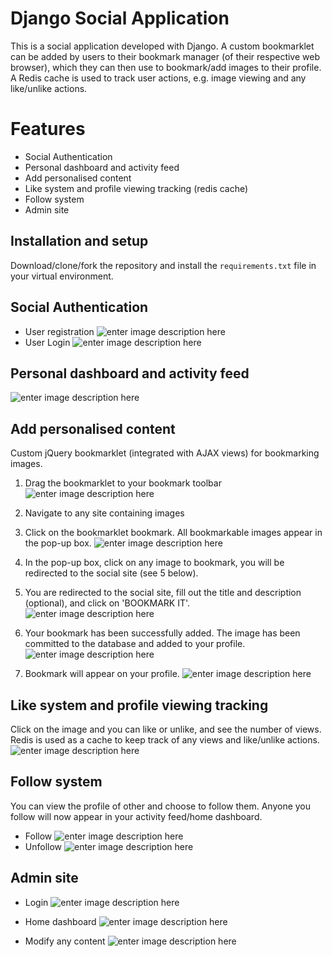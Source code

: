 <!-- markdownlint-disable -->
# Django Social Application

This is a social application developed with Django. A custom bookmarklet can be added by users to their bookmark manager (of their respective web browser), which they can then use to bookmark/add images to their profile. A Redis cache is used to track user actions, e.g. image viewing and any like/unlike actions.


# Features

 - Social Authentication
 - Personal dashboard and activity feed
 - Add personalised content
 - Like system and profile viewing tracking (redis cache)
 - Follow system
 - Admin site



## Installation and setup

Download/clone/fork the repository and install the `requirements.txt` file in your virtual environment.

## Social Authentication
- User registration
![enter image description here](https://github.com/bartventer/django-social-website-app/blob/master/bookmarks/github_images/user_register.png?raw=true)
- User Login
![enter image description here](https://github.com/bartventer/django-social-website-app/blob/master/bookmarks/github_images/user_login.png?raw=true)

## Personal dashboard and activity feed
![enter image description here](https://github.com/bartventer/django-social-website-app/blob/master/bookmarks/github_images/user_home_dashboard.png?raw=true)

## Add personalised content
 Custom jQuery bookmarklet (integrated with AJAX views) for bookmarking images.
1. Drag the bookmarklet to your bookmark toolbar
![enter image description here](https://github.com/bartventer/django-social-website-app/blob/master/bookmarks/github_images/user_bookmarklet.png?raw=true)
2. Navigate to any site containing images
3. Click on the bookmarklet bookmark. All bookmarkable images appear in the pop-up box.
![enter image description here](https://github.com/bartventer/django-social-website-app/blob/master/bookmarks/github_images/user_bookmark_add_image.png?raw=true)
4. In the pop-up box, click on any image to bookmark, you will be redirected to the social site (see 5 below).
	
5. You are redirected to the social site, fill out the title and description (optional), and click on 'BOOKMARK IT'.  
	![enter image description here](https://github.com/bartventer/django-social-website-app/blob/master/bookmarks/github_images/user_bookmark_add_image_redirect.png?raw=true)
6. Your bookmark has been successfully added. The image has been committed to the database and added to your profile.
	![enter image description here](https://github.com/bartventer/django-social-website-app/blob/master/bookmarks/github_images/user_image_success_added.png?raw=true)
7. Bookmark will appear on your profile.
![enter image description here](https://github.com/bartventer/django-social-website-app/blob/master/bookmarks/github_images/user_bookmark_add_last.png?raw=true)

## Like system and profile viewing tracking
Click on the image and you can like or unlike, and see the number of views. Redis is used as a cache to keep track of any views and like/unlike actions.
![enter image description here](https://github.com/bartventer/django-social-website-app/blob/master/bookmarks/github_images/user_image_success_added.png?raw=true)

## Follow system
You can view the profile of other and choose to follow them. Anyone you follow will now appear in your activity feed/home dashboard.
- Follow
![enter image description here](https://github.com/bartventer/django-social-website-app/blob/master/bookmarks/github_images/follow_1.png?raw=true)
- Unfollow
![enter image description here](https://github.com/bartventer/django-social-website-app/blob/master/bookmarks/github_images/follow_2.png?raw=true)
## Admin site
- Login
![enter image description here](https://github.com/bartventer/django-social-website-app/blob/master/bookmarks/github_images/admin_login.png?raw=true)

- Home dashboard
![enter image description here](https://github.com/bartventer/django-social-website-app/blob/master/bookmarks/github_images/admin_home.png?raw=true)

- Modify any content
![enter image description here](https://github.com/bartventer/django-social-website-app/blob/master/bookmarks/github_images/admin_actions.png?raw=true)

